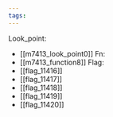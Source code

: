 ```yaml
---
tags:
---
```

Look_point:
- [[m7413_look_point0]]
Fn:
- [[m7413_function8]]
Flag:
- [[flag_11416]]
- [[flag_11417]]
- [[flag_11418]]
- [[flag_11419]]
- [[flag_11420]]
